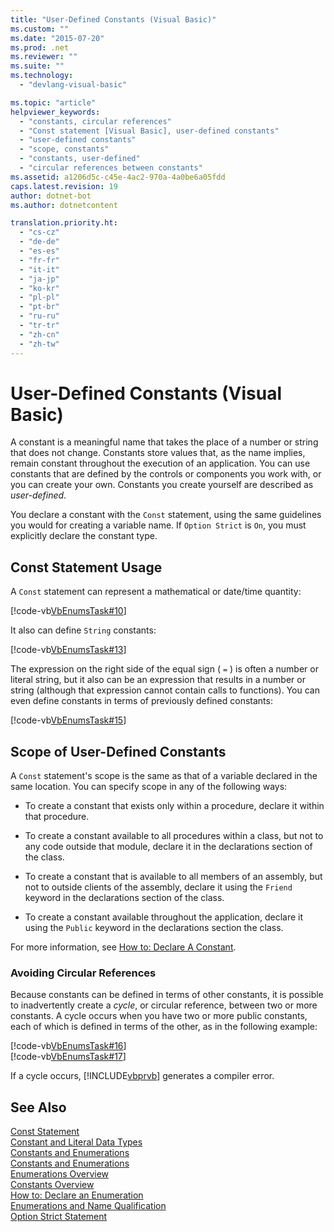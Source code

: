 ```yaml
---
title: "User-Defined Constants (Visual Basic)"
ms.custom: ""
ms.date: "2015-07-20"
ms.prod: .net
ms.reviewer: ""
ms.suite: ""
ms.technology: 
  - "devlang-visual-basic"

ms.topic: "article"
helpviewer_keywords: 
  - "constants, circular references"
  - "Const statement [Visual Basic], user-defined constants"
  - "user-defined constants"
  - "scope, constants"
  - "constants, user-defined"
  - "circular references between constants"
ms.assetid: a1206d5c-c45e-4ac2-970a-4a0be6a05fdd
caps.latest.revision: 19
author: dotnet-bot
ms.author: dotnetcontent

translation.priority.ht: 
  - "cs-cz"
  - "de-de"
  - "es-es"
  - "fr-fr"
  - "it-it"
  - "ja-jp"
  - "ko-kr"
  - "pl-pl"
  - "pt-br"
  - "ru-ru"
  - "tr-tr"
  - "zh-cn"
  - "zh-tw"
---
```

# User-Defined Constants (Visual Basic)
A constant is a meaningful name that takes the place of a number or string that does not change. Constants store values that, as the name implies, remain constant throughout the execution of an application. You can use constants that are defined by the controls or components you work with, or you can create your own. Constants you create yourself are described as *user-defined*.  
  
 You declare a constant with the `Const` statement, using the same guidelines you would for creating a variable name. If `Option Strict` is `On`, you must explicitly declare the constant type.  
  
## Const Statement Usage  
 A `Const` statement can represent a mathematical or date/time quantity:  
  
 [!code-vb[VbEnumsTask#10](../../../../visual-basic/language-reference/statements/codesnippet/VisualBasic/user-defined-constants_1.vb)]  
  
 It also can define `String` constants:  
  
 [!code-vb[VbEnumsTask#13](../../../../visual-basic/language-reference/statements/codesnippet/VisualBasic/user-defined-constants_2.vb)]  
  
 The expression on the right side of the equal sign ( `=` ) is often a number or literal string, but it also can be an expression that results in a number or string (although that expression cannot contain calls to functions). You can even define constants in terms of previously defined constants:  
  
 [!code-vb[VbEnumsTask#15](../../../../visual-basic/language-reference/statements/codesnippet/VisualBasic/user-defined-constants_3.vb)]  
  
## Scope of User-Defined Constants  
 A `Const` statement's scope is the same as that of a variable declared in the same location. You can specify scope in any of the following ways:  
  
-   To create a constant that exists only within a procedure, declare it within that procedure.  
  
-   To create a constant available to all procedures within a class, but not to any code outside that module, declare it in the declarations section of the class.  
  
-   To create a constant that is available to all members of an assembly, but not to outside clients of the assembly, declare it using the `Friend` keyword in the declarations section of the class.  
  
-   To create a constant available throughout the application, declare it using the `Public` keyword in the declarations section the class.  
  
 For more information, see [How to: Declare A Constant](../../../../visual-basic/programming-guide/language-features/constants-enums/how-to-declare-a-constant.md).  
  
### Avoiding Circular References  
 Because constants can be defined in terms of other constants, it is possible to inadvertently create a *cycle*, or circular reference, between two or more constants. A cycle occurs when you have two or more public constants, each of which is defined in terms of the other, as in the following example:  
  
 [!code-vb[VbEnumsTask#16](../../../../visual-basic/language-reference/statements/codesnippet/VisualBasic/user-defined-constants_4.vb)]  
[!code-vb[VbEnumsTask#17](../../../../visual-basic/language-reference/statements/codesnippet/VisualBasic/user-defined-constants_5.vb)]  
  
 If a cycle occurs, [!INCLUDE[vbprvb](~/includes/vbprvb-md.md)] generates a compiler error.  
  
## See Also  
 [Const Statement](../../../../visual-basic/language-reference/statements/const-statement.md)   
 [Constant and Literal Data Types](../../../../visual-basic/programming-guide/language-features/constants-enums/constant-and-literal-data-types.md)   
 [Constants and Enumerations](../../../../visual-basic/programming-guide/language-features/constants-enums/index.md)   
 [Constants and Enumerations](../../../../visual-basic/language-reference/constants-and-enumerations.md)   
 [Enumerations Overview](../../../../visual-basic/programming-guide/language-features/constants-enums/enumerations-overview.md)   
 [Constants Overview](../../../../visual-basic/programming-guide/language-features/constants-enums/constants-overview.md)   
 [How to: Declare an Enumeration](../../../../visual-basic/programming-guide/language-features/constants-enums/how-to-declare-enumerations.md)   
 [Enumerations and Name Qualification](../../../../visual-basic/programming-guide/language-features/constants-enums/enumerations-and-name-qualification.md)   
 [Option Strict Statement](../../../../visual-basic/language-reference/statements/option-strict-statement.md)
